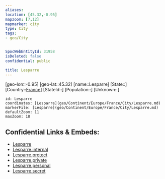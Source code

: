 ```yaml
---
aliases: 
location: [45.32,-0.95]
mapzoom: [7,12] 
mapmarker: city 
type: City
tags:
- geo/City


SpocWebEntityId: 31958
isDeleted: false
confidential: public

title: Lesparre
---
```

[geo-lon::-0.95]
[geo-lat::45.32]
[name::Lesparre]
[State::]
[Country::[France](geo/Continent/Europe/France.md)]
[StateId::]
[Population::]
[Unknown::]


```leaflet
id: Lesparre
coordinates: [Lesparre](geo/Continent/Europe/France/City/Lesparre.md)
markerFile: [Lesparre](geo/Continent/Europe/France/City/Lesparre.md)
defaultZoom: 11 
maxZoom: 18
```


## Confidential Links & Embeds: 
- [Lesparre](../../../../../../_public/geo/Continent/Europe/France/City/Lesparre.md) 
- [Lesparre.internal](../../../../../../_internal/geo/Continent/Europe/France/City/Lesparre.internal.md) 
- [Lesparre.protect](../../../../../../_protect/geo/Continent/Europe/France/City/Lesparre.protect.md) 
- [Lesparre.private](../../../../../../_private/geo/Continent/Europe/France/City/Lesparre.private.md) 
- [Lesparre.personal](../../../../../../_personal/geo/Continent/Europe/France/City/Lesparre.personal.md) 
- [Lesparre.secret](../../../../../../_secret/geo/Continent/Europe/France/City/Lesparre.secret.md) 
